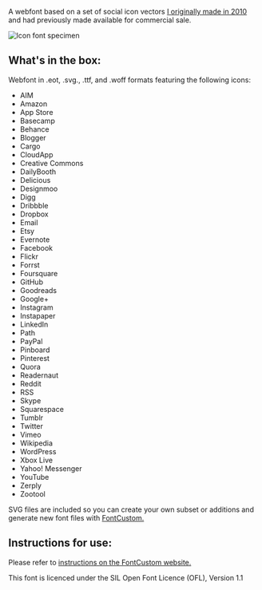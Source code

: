 A webfont based on a set of social icon vectors [I originally made in 2010](http://dribbble.com/tombryan/projects/3384-Vector-Social-Icons) and had previously made available for commercial sale.

![Icon font specimen](http://f7ba452bd2512f48a040-c7ddb6857650433c662afa96b425eb28.r56.cf2.rackcdn.com/specimen3.png)


What's in the box:
------------------
Webfont in .eot, .svg., .ttf, and .woff formats featuring the following icons:

* AIM
* Amazon
* App Store
* Basecamp
* Behance
* Blogger
* Cargo
* CloudApp
* Creative Commons
* DailyBooth
* Delicious
* Designmoo
* Digg
* Dribbble
* Dropbox
* Email
* Etsy
* Evernote
* Facebook
* Flickr
* Forrst
* Foursquare
* GitHub
* Goodreads
* Google+
* Instagram
* Instapaper
* LinkedIn
* Path
* PayPal
* Pinboard
* Pinterest
* Quora
* Readernaut
* Reddit
* RSS
* Skype
* Squarespace
* Tumblr
* Twitter
* Vimeo
* Wikipedia
* WordPress
* Xbox Live
* Yahoo! Messenger
* YouTube
* Zerply
* Zootool

SVG files are included so you can create your own subset or additions and generate new font files with [FontCustom.](https://github.com/FontCustom/fontcustom)


Instructions for use:
---------------------
Please refer to [instructions on the FontCustom website.](http://fontcustom.com/#output)

This font is licenced under the SIL Open Font Licence (OFL), Version 1.1